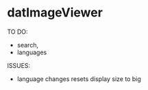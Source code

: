 # datImageViewer
TO DO:
- search,
- languages

ISSUES:
- language changes resets display size to big
